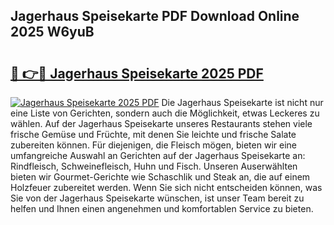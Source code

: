 ## Jagerhaus Speisekarte PDF Download Online 2025 W6yuB

# <h2><a href="http://gcah9u.nevu.top/?p=Jagerhaus+Speisekarte">🔗 👉🔴 Jagerhaus Speisekarte 2025 PDF</a></h2>

[![Jagerhaus Speisekarte 2025 PDF](https://i.imgur.com/dBaPXMq.png)](http://gcah9u.nevu.top/?p=Jagerhaus+Speisekarte)
Die Jagerhaus Speisekarte ist nicht nur eine Liste von Gerichten, sondern auch die Möglichkeit, etwas Leckeres zu wählen. Auf der Jagerhaus Speisekarte unseres Restaurants stehen viele frische Gemüse und Früchte, mit denen Sie leichte und frische Salate zubereiten können. Für diejenigen, die Fleisch mögen, bieten wir eine umfangreiche Auswahl an Gerichten auf der Jagerhaus Speisekarte an: Rindfleisch, Schweinefleisch, Huhn und Fisch. Unseren Auserwählten bieten wir Gourmet-Gerichte wie Schaschlik und Steak an, die auf einem Holzfeuer zubereitet werden. Wenn Sie sich nicht entscheiden können, was Sie von der Jagerhaus Speisekarte wünschen, ist unser Team bereit zu helfen und Ihnen einen angenehmen und komfortablen Service zu bieten.
